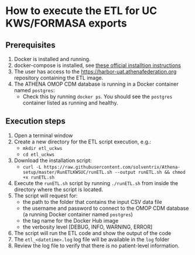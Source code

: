 # How to execute the ETL for UC KWS/FORMASA exports

## Prerequisites
1. Docker is installed and running.
2. docker-compose is installed, see [these official installtion instructions](https://docs.docker.com/compose/install/)
3. The user has access to the https://harbor-uat.athenafederation.org repository containing the ETL image.
4. The ATHENA OMOP CDM database is running in a Docker container named `postgres`:
    * Check this by running `docker ps`. You should see the `postgres` container listed as running and healthy.

## Execution steps
1. Open a terminal window 
2. Create a new directory for the ETL script execution, e.g.:
   * `mkdir etl_uckws`
   * `cd etl_uckws`
2. Download the installation script:
    * `curl -L https://raw.githubusercontent.com/solventrix/Athena-setup/master/RunETLKWSUC/runETL.sh --output runETL.sh && chmod +x runETL.sh`
3. Execute the `runETL.sh` script by running `./runETL.sh` from inside the directory where the script is located.
4. The script will request for:
    * the path to the folder that contains the input CSV data file
    * the username and password to connect to the OMOP CDM database (a running Docker container named `postgres`)
    * the tag name for the Docker Hub image
    * the verbosity level [DEBUG, INFO, WARNING, ERROR]
5. The script will run the ETL code and show the output of the code
6. The `etl_<datetime>.log` log file will be available in the `log` folder
7. Review the log file to verify that there is no patient-level information.
